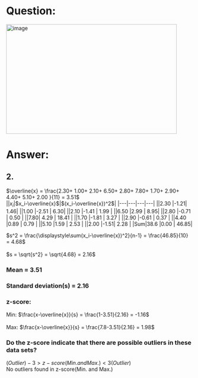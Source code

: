 # Question:<br>
<img width="460" height="295" alt="image" src="https://github.com/user-attachments/assets/1b985a5c-c8fb-401e-a3dc-bbedf4aafb31" /><br>
# Answer:<br>
## 2. <br>
$\overline{x} = \frac{2.30+
1.00+
2.10+
6.50+
2.80+
7.80+
1.70+
2.90+
4.40+
5.10+
2.00
}{11} = 3.51$<br>
||$x_i$|$x_i-\overline{x}$|$(x_i-\overline{x})^2$|
|---|---|---|---|
||2.30	|-1.21| 	1.46| 
||1.00	|-2.51 |	6.30| 
||2.10	|-1.41 |	1.99 |
||6.50	|2.99 |	8.95| 
||2.80	|-0.71 |	0.50 |
||7.80|	4.29 |	18.41 |
||1.70	|-1.81 |	3.27 |
||2.90	|-0.61 |	0.37 |
||4.40	|0.89 |	0.79 |
||5.10	|1.59 |	2.53 |
||2.00	|-1.51| 	2.28 |
|Sum|38.6	|0.00 |	46.85| 


$s^2 = \frac{\displaystyle\sum(x_i-\overline{x})^2}{n-1} = \frac{46.85}{10} = 4.68$<br>
<br>
$s = \sqrt{s^2} = \sqrt{4.68} = 2.16$<br>

### Mean = 3.51<br>
### Standard deviation(s) = 2.16<br>
### z-score:<br>
Min: $\frac{x-\overline{x}}{s} = \frac{1-3.51}{2.16} = -1.16$<br>
<br>
Max: $\frac{x-\overline{x}}{s} = \frac{7.8-3.51}{2.16} = 1.98$<br>
### Do the z-score indicate that there are possible outliers in these data sets?<br>
$(Outlier)-3 > z-score(Min. and Max.) < 3(Outlier)$<br>
No outliers found in z-score(Min. and Max.)<br>
